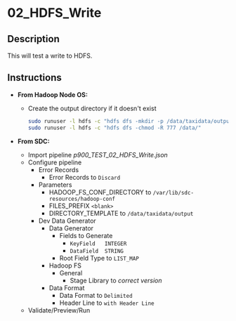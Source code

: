 # 02_HDFS_Write

## Description

This will test a write to HDFS.

## Instructions

- **From Hadoop Node OS:**

  - Create the output directory if it doesn't exist

    ```bash
    sudo runuser -l hdfs -c "hdfs dfs -mkdir -p /data/taxidata/output"
    sudo runuser -l hdfs -c "hdfs dfs -chmod -R 777 /data/"
    ```

- **From SDC:**

  - Import pipeline *p900_TEST_02_HDFS_Write.json*
  - Configure pipeline
    - Error Records
      - Error Records to `Discard`
    - Parameters
      - HADOOP_FS_CONF_DIRECTORY to `/var/lib/sdc-resources/hadoop-conf`
      - FILES_PREFIX `<blank>`
      - DIRECTORY_TEMPLATE to `/data/taxidata/output`
    - Dev Data Generator
      - Data Generator
        - Fields to Generate
          - `KeyField	INTEGER`
          - `DataField	STRING`
        - Root Field Type to `LIST_MAP` 
      - Hadoop FS
        - General
          - Stage Library to *correct version*
      - Data Format
        - Data Format to `Delimited`
        - Header Line to `with Header Line`
  - Validate/Preview/Run
